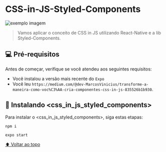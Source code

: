 # CSS-in-JS-Styled-Components

<img src="exemplo-image.png" alt="exemplo imagem">

> Vamos aplicar o conceito de CSS in JS utilizando React-Native e a lib Styled-Components.

## 💻 Pré-requisitos

Antes de começar, verifique se você atendeu aos seguintes requisitos:
* Você instalou a versão mais recente do `Expo`
* Você leu `https://medium.com/@dev-MarcosVinicius/transforme-a-maneira-como-voc%C3%AA-cria-componentes-css-in-js-835526b1b930`.

## 🚀 Instalando <css_in_js_styled_components>

Para instalar o <css_in_js_styled_components>, siga estas etapas:

```
npm i
```
```
expo start
```

[⬆ Voltar ao topo](#CSS-in-JS-Styled-Components)<br>